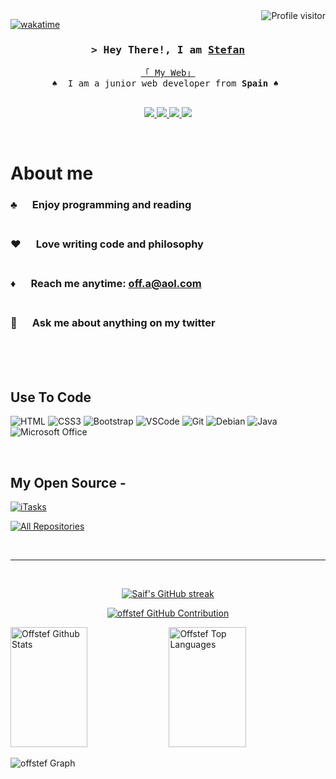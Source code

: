<a href="https://komarev.com/ghpvc/?username=offstef">
  <img align="right" src="https://komarev.com/ghpvc/?username=offstef&label=Visitors&color=0e75b6&style=flat" alt="Profile visitor" />
</a>

[![wakatime](https://wakatime.com/badge/user/018d5ab8-e654-4bdd-aac3-22a691ec39ff.svg)](https://wakatime.com/@018d5ab8-e654-4bdd-aac3-22a691ec39ff)

<!-- Intro  -->
<h3 align="center">
        <samp>&gt; Hey There!, I am
                <b><a target="_blank" href="http://www.0ff.tech/">Stefan</a></b>
        </samp>
</h3>


<p align="center"> 
  <samp>
    <a target="_blank" href="http://www.0ff.tech/">「 My Web」</a>
    <br>
    ♠️&emsp; I am a junior web developer from <b>Spain</b> ♠️&emsp;
    <br>
    <br>
  </samp>
</p>

<p align="center">
 <a href="https://www.offstef.es" target="blank">
  <img src="https://img.shields.io/badge/Website-DC143C?style=for-the-badge&logo=medium&logoColor=white"/>
 </a>
 <a href="https://linkedin.com/in/godworstenemy" target="_blank">
  <img src="https://img.shields.io/badge/LinkedIn-0077B5?style=for-the-badge&logo=linkedin&logoColor=white"/>
 </a>
 <a href="https://twitter.com/godworstenemy" target="_blank">
  <img src="https://img.shields.io/badge/Twitter-1DA1F2?style=for-the-badge&logo=twitter&logoColor=white" />
 </a>
 <a href="https://instagram.com/29.stf" target="_blank">
  <img src="https://img.shields.io/badge/Instagram-fe4164?style=for-the-badge&logo=instagram&logoColor=white"/>
 </a> 
</p>
<br />

<!-- About Section -->
 # About me
 
<p>
  
### ♣️ &emsp; Enjoy programming and reading <br/><br/>
### ♥️ &emsp; Love writing code and philosophy <br/><br/>
### ♦️ &emsp; Reach me anytime: off.a@aol.com<br/><br/>
### 💬 &emsp; Ask me about anything on my twitter

</p>

<br/>
<br/>
<br/>

## Use To Code

<!-- ![Javascript](https://img.shields.io/badge/Javascript-F0DB4F?style=for-the-badge&labelColor=black&logo=javascript&logoColor=F0DB4F)
![Typescript](https://img.shields.io/badge/Typescript-007acc?style=for-the-badge&labelColor=black&logo=typescript&logoColor=007acc)
![React](https://img.shields.io/badge/-React-61DBFB?style=for-the-badge&labelColor=black&logo=react&logoColor=61DBFB)
![React Native](https://img.shields.io/badge/React_Native-20232A?style=for-the-badge&logo=react&logoColor=61DAFB)
![Next.js](https://img.shields.io/badge/next.js-000000?style=for-the-badge&logo=nextdotjs&logoColor=white)
![Nodejs](https://img.shields.io/badge/Nodejs-3C873A?style=for-the-badge&labelColor=black&logo=node.js&logoColor=3C873A)
![Express.js](https://img.shields.io/badge/Express.js-000000?style=for-the-badge&logo=express&logoColor=white)
![MongoDB](https://img.shields.io/badge/MongoDB-4EA94B?style=for-the-badge&logo=mongodb&logoColor=white) -->
![HTML](https://img.shields.io/badge/HTML5-E34F26?style=for-the-badge&logo=html5&logoColor=white)
![CSS3](https://img.shields.io/badge/CSS3-1572B6?style=for-the-badge&logo=css3&logoColor=white)
![Bootstrap](https://img.shields.io/badge/Bootstrap-563D7C?style=for-the-badge&logo=bootstrap&logoColor=white)
![VSCode](https://img.shields.io/badge/Visual_Studio-0078d7?style=for-the-badge&logo=visual%20studio&logoColor=white)
![Git](https://img.shields.io/badge/Git-F05032?style=for-the-badge&logo=git&logoColor=white)
![Debian](https://img.shields.io/badge/Debian-A81D33?style=for-the-badge&logo=debian&logoColor=white)
![Java](https://img.shields.io/badge/Java-ED8B00?style=for-the-badge&logo=openjdk&logoColor=white)
![Microsoft Office](https://img.shields.io/badge/Microsoft_Office-D83B01?style=for-the-badge&logo=microsoft-office&logoColor=white)


<br/>

## My Open Source -
[![iTasks](https://github-readme-stats.vercel.app/api/pin/?username=offstef&repo=off-password&border_color=7F3FBF&bg_color=0D1117&title_color=C9D1D9&text_color=8B949E&icon_color=7F3FBF)](https://github.com/offstef/off-password)
<p align="left">
  <a href="https://github.com/offstef?tab=repositories" target="_blank"><img alt="All Repositories" title="All Repositories" src="https://img.shields.io/badge/-All%20Repos-2962FF?style=for-the-badge&logo=koding&logoColor=white"/></a>
</p>

<br/>
<hr/>
<br/>

<p align="center">
  <a href="https://github.com/offstef">
    <img src="https://github-readme-streak-stats.herokuapp.com/?user=offstef&theme=radical&border=7F3FBF&background=0D1117" alt="Saif's GitHub streak"/>
  </a>
</p>

<p align="center">
  <a href="https://github.com/offstef">
    <img src="https://github-profile-summary-cards.vercel.app/api/cards/profile-details?username=offstef&theme=radical" alt="offstef GitHub Contribution"/>
  </a>
</p>

<a> 
    <a href="https://github.com/offstef"><img alt="Offstef Github Stats" src="https://denvercoder1-github-readme-stats.vercel.app/api?username=offstef&show_icons=true&count_private=true&theme=react&border_color=7F3FBF&bg_color=0D1117&title_color=F85D7F&icon_color=F8D866" height="192px" width="49.5%"/></a>
  <a href="https://github.com/offstef"><img alt="Offstef Top Languages" src="https://denvercoder1-github-readme-stats.vercel.app/api/top-langs/?username=offstef&langs_count=8&layout=compact&theme=react&border_color=7F3FBF&bg_color=0D1117&title_color=F85D7F&icon_color=F8D866" height="192px" width="49.5%"/></a>
  <br/>
</a>


![offstef Graph](https://github-readme-activity-graph.vercel.app/graph?username=offstef&custom_title=Offstef's%20GitHub%20Activity%20Graph&bg_color=0D1117&color=7F3FBF&line=7F3FBF&point=7F3FBF&area_color=FFFFFF&title_color=FFFFFF&area=true)
